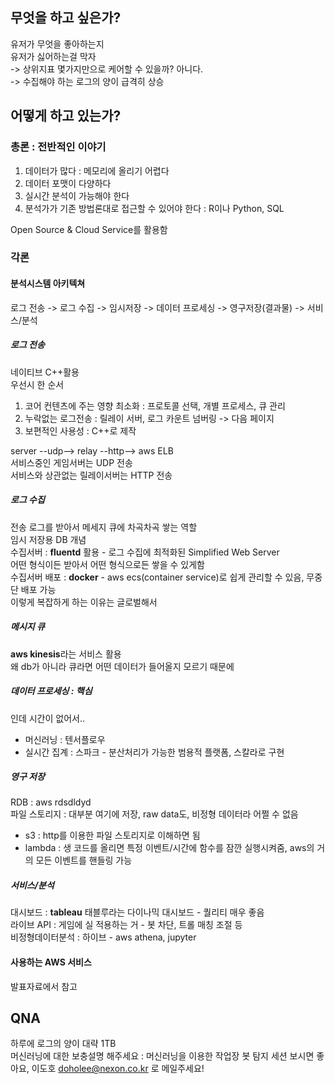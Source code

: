 ## 무엇을 하고 싶은가?
유저가 무엇을 좋아하는지  
유저가 싫어하는걸 막자  
-> 상위지표 몇가지만으로 케어할 수 있을까? 아니다.  
-> 수집해야 하는 로그의 양이 급격히 상승

## 어떻게 하고 있는가?
### 총론 : 전반적인 이야기
1. 데이터가 많다 : 메모리에 올리기 어렵다
2. 데이터 포맷이 다양하다
3. 실시간 분석이 가능해야 한다
4. 분석가가 기존 방법론대로 접근할 수 있어야 한다 : R이나 Python, SQL

Open Source & Cloud Service를 활용함

### 각론
#### 분석시스템 아키텍쳐
로그 전송 -> 로그 수집 -> 임시저장 -> 데이터 프로세싱 -> 영구저장(결과물) -> 서비스/분석

##### 로그 전송
네이티브 C++활용  
우선시 한 순서  
1. 코어 컨텐츠에 주는 영향 최소화 : 프로토콜 선택, 개별 프로세스, 큐 관리
2. 누락없는 로그전송 : 릴레이 서버, 로그 카운트 넘버링 -> 다음 페이지
3. 보편적인 사용성 : C++로 제작

server --udp--> relay --http--> aws ELB  
서비스중인 게임서버는 UDP 전송  
서비스와 상관없는 릴레이서버는 HTTP 전송

##### 로그 수집
전송 로그를 받아서 메세지 큐에 차곡차곡 쌓는 역할  
임시 저장용 DB 개념  
수집서버 : **fluentd** 활용 - 로그 수집에 최적화된 Simplified Web Server  
어떤 형식이든 받아서 어떤 형식으로든 쌓을 수 있게함  
수집서버 배포 : **docker** - aws ecs(container service)로 쉽게 관리할 수 있음, 무중단 배포 가능  
이렇게 복잡하게 하는 이유는 글로벌해서

##### 메시지 큐
**aws kinesis**라는 서비스 활용  
왜 db가 아니라 큐라면 어떤 데이터가 들어올지 모르기 때문에

##### 데이터 프로세싱 : 핵심
인데 시간이 없어서..  
- 머신러닝 : 텐서플로우  
- 실시간 집계 : 스파크 - 분산처리가 가능한 범용적 플랫폼, 스칼라로 구현

##### 영구 저장
RDB : aws rdsdldyd  
파일 스토리지 : 대부분 여기에 저장, raw data도, 비정형 데이터라 어쩔 수 없음  
- s3 : http를 이용한 파일 스토리지로 이해하면 됨
- lambda : 생 코드를 올리면 특정 이벤트/시간에 함수를 잠깐 실행시켜줌, aws의 거의 모든 이벤트를 핸들링 가능

##### 서비스/분석
대시보드 : **tableau** 태블루라는 다이나믹 대시보드 - 퀄리티 매우 좋음  
라이브 API : 게임에 실 적용하는 거 - 봇 차단, 트롤 매칭 조절 등  
비정형데이터분석 : 하이브 - aws athena, jupyter

#### 사용하는 AWS 서비스
발표자료에서 참고

## QNA
하루에 로그의 양이 대략 1TB  
머신러닝에 대한 보충설명 해주세요 : 머신러닝을 이용한 작업장 봇 탐지 세션 보시면 좋아요, 이도호 doholee@nexon.co.kr 로 메일주세요!